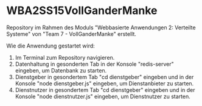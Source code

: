 # WBA2SS15VollGanderManke
Repository im Rahmen des Moduls "Webbasierte Anwendungen 2: Verteilte Systeme" von "Team 7 - VollGanderManke" erstellt.

Wie die Anwendung gestartet wird:

  1.  Im Terminal zum Repository navigieren.
  2.  Datenhaltung in gesonderten Tab in der Konsole "redis-server" eingeben, um Datenbank zu starten.
  3.  Dienstgeber in gesondertem Tab "cd dienstgeber" eingeben und in der Konsole "node dienstgeber.js" eingeben,	         um Dienstanbieter zu starten.
  4.  Dienstnutzer in gesondertem Tab "cd dienstgeber" eingeben und in der Konsole "node dienstnutzer.js" eingeben,        um Dienstnutzer zu starten.

